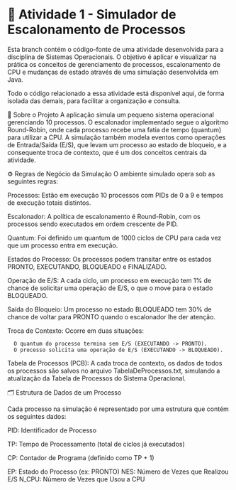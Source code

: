 # 📝 Atividade 1 - Simulador de Escalonamento de Processos

Esta branch contém o código-fonte de uma atividade desenvolvida para a disciplina de Sistemas Operacionais. O objetivo é aplicar e visualizar na prática os conceitos de gerenciamento de processos, escalonamento de CPU e mudanças de estado através de uma simulação desenvolvida em Java.

Todo o código relacionado a essa atividade está disponível aqui, de forma isolada das demais, para facilitar a organização e consulta.

📝 Sobre o Projeto
A aplicação simula um pequeno sistema operacional gerenciando 10 processos. O escalonador implementado segue o algoritmo Round-Robin, onde cada processo recebe uma fatia de tempo (quantum) para utilizar a CPU. A simulação também modela eventos como operações de Entrada/Saída (E/S), que levam um processo ao estado de bloqueio, e a consequente troca de contexto, que é um dos conceitos centrais da atividade.

⚙️ Regras de Negócio da Simulação
O ambiente simulado opera sob as seguintes regras:

Processos: Estão em execução 10 processos com PIDs de 0 a 9 e tempos de execução totais distintos.

Escalonador: A política de escalonamento é Round-Robin, com os processos sendo executados em ordem crescente de PID.

Quantum: Foi definido um quantum de 1000 ciclos de CPU para cada vez que um processo entra em execução.

Estados do Processo: Os processos podem transitar entre os estados PRONTO, EXECUTANDO, BLOQUEADO e FINALIZADO.

Operação de E/S: A cada ciclo, um processo em execução tem 1% de chance de solicitar uma operação de E/S, o que o move para o estado BLOQUEADO.

Saída do Bloqueio: Um processo no estado BLOQUEADO tem 30% de chance de voltar para PRONTO quando o escalonador lhe der atenção.

Troca de Contexto: Ocorre em duas situações:

      O quantum do processo termina sem E/S (EXECUTANDO -> PRONTO).
      O processo solicita uma operação de E/S (EXECUTANDO -> BLOQUEADO).

Tabela de Processos (PCB): A cada troca de contexto, os dados de todos os processos são salvos no arquivo TabelaDeProcessos.txt, simulando a atualização da Tabela de Processos do Sistema Operacional.

🗂️ Estrutura de Dados de um Processo

Cada processo na simulação é representado por uma estrutura que contém os seguintes dados:

PID: Identificador de Processo

TP: Tempo de Processamento (total de ciclos já executados)

CP: Contador de Programa (definido como TP + 1)

EP: Estado do Processo (ex: PRONTO)
NES: Número de Vezes que Realizou E/S
N_CPU: Número de Vezes que Usou a CPU
